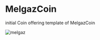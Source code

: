 # MelgazCoin
initial Coin offering template of MelgazCoin 


![melgaz](https://user-images.githubusercontent.com/24751547/115444644-bbdc0d00-a20c-11eb-8a44-d074bdfe6a7e.png)
